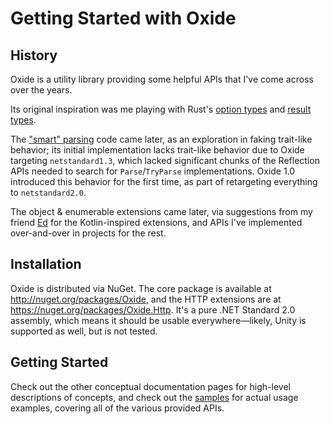 # Getting Started with Oxide

## History

Oxide is a utility library providing some helpful APIs that I've come across
over the years. 

Its original inspiration was me playing with Rust's [option types](options.md)
and [result types](results.md).

The ["smart" parsing](parse.md) code came later, as an exploration in faking
trait-like behavior; its initial implementation lacks trait-like behavior due to
Oxide targeting `netstandard1.3`, which lacked significant chunks of the
Reflection APIs needed to search for `Parse`/`TryParse` implementations. Oxide
1.0 introduced this behavior for the first time, as part of retargeting
everything to `netstandard2.0`.

The object & enumerable extensions came later, via suggestions from my friend
[Ed](https://twitter.com/edropple) for the Kotlin-inspired extensions, and APIs
I've implemented over-and-over in projects for the rest.

## Installation

Oxide is distributed via NuGet. The core package is available at
http://nuget.org/packages/Oxide, and the HTTP extensions are at
https://nuget.org/packages/Oxide.Http. It's a pure .NET Standard 2.0 assembly,
which means it should be usable everywhere—likely, Unity is supported as well,
but is not tested.

## Getting Started

Check out the other conceptual documentation pages for high-level descriptions
of concepts, and check out the [samples](../samples/samples.md) for actual usage examples,
covering all of the various provided APIs. 